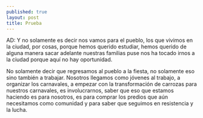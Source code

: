 ```yaml
---
published: true
layout: post
title: Prueba
---
```

AD: Y no solamente es decir nos vamos para el pueblo, los que vivimos en la ciudad, por cosas, porque hemos querido estudiar, hemos querido de alguna manera sacar adelante nuestras familias puse nos ha tocado irnos a la ciudad porque aquí no hay oportunidad. 

No solamente decir que regresamos al pueblo a la fiesta, no solamente eso sino también a trabajar. Nosotros llegamos como jóvenes al trabajo, a organizar los carnavales, a empezar con la transformación de carrozas para nuestros carnavales, es involucrarnos, saber que eso que estamos haciendo es para nosotros, es para comprar los predios que aún necesitamos como comunidad y para saber que seguimos en resistencia y la lucha.
